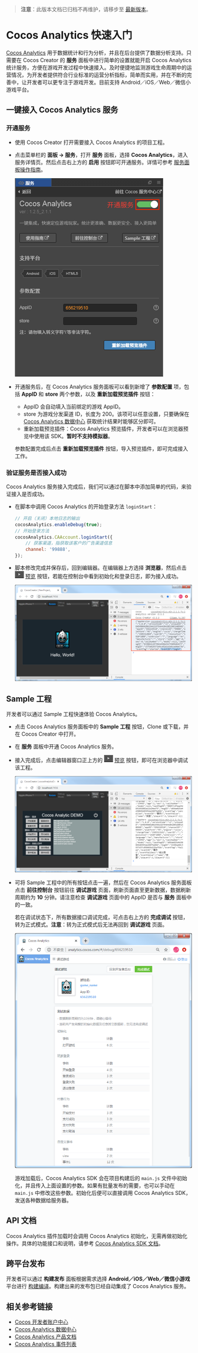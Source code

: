 > **注意**：此版本文档已归档不再维护，请移步至 [最新版本](https://service.cocos.com/document/zh/cocos-analytics.html)。

# Cocos Analytics 快速入门

[Cocos Analytics](https://www.cocos.com/analytics) 用于数据统计和行为分析，并且在后台提供了数据分析支持。只需要在 Cocos Creator 的 **服务** 面板中进行简单的设置就能开启 Cocos Analytics 统计服务，方便在游戏开发过程中快速接入。及时便捷地监测游戏生命周期中的运营情况，为开发者提供符合行业标准的运营分析指标，简单而实用，并在不断的完善中，让开发者可以更专注于游戏开发。目前支持 Android／iOS／Web／微信小游戏平台。

## 一键接入 Cocos Analytics 服务

### 开通服务

- 使用 Cocos Creator 打开需要接入 Cocos Analytics 的项目工程。

- 点击菜单栏的 **面板 -> 服务**，打开 **服务** 面板，选择 **Cocos Analytics**，进入服务详情页。然后点击右上方的 **启用** 按钮即可开通服务。详情可参考 [服务面板操作指南](./user-guide.md)。

    ![](cocos-analytics/analytics-panel.png)

- 开通服务后，在 Cocos Analytics 服务面板可以看到新增了 **参数配置** 项，包括 **AppID** 和 **store** 两个参数，以及 **重新加载预览插件** 按钮：

    - AppID 会自动填入当前绑定的游戏 AppID。
    - store 为游戏分发渠道 ID，长度为 200。该项可以任意设置，只要确保在 [Cocos Analytics 数据中心](http://analytics.cocos.com/) 获取统计结果时能够区分即可。
    - 重新加载预览插件：Cocos Analytics 预览插件，开发者可以在浏览器预览中使用该 SDK。**暂时不支持模拟器**。

    参数配置完成后点击 **重新加载预览插件** 按钮，导入预览插件，即可完成接入工作。

### 验证服务是否接入成功

Cocos Analytics 服务接入完成后，我们可以通过在脚本中添加简单的代码，来验证接入是否成功。

- 在脚本中调用 Cocos Analytics 的开始登录方法 `loginStart`：

    ```js
    // 开启（关闭）本地日志的输出
    cocosAnalytics.enableDebug(true); 
    // 开始登录方法
    cocosAnalytics.CAAccount.loginStart({
        // 获客渠道，指获取该客户的广告渠道信息 
        channel: '99888',
    });
    ```

- 脚本修改完成并保存后，回到编辑器。在编辑器上方选择 **浏览器**，然后点击 ![](./image/preview-button.jpg) [预览](../getting-started/basics/preview-build.md) 按钮，若能在控制台中看到初始化和登录日志，即为接入成功。

    ![](cocos-analytics/analytics-debugging.png)


## Sample 工程

开发者可以通过 Sample 工程快速体验 Cocos Analytics。

- 点击 Cocos Analytics 服务面板中的 **Sample 工程** 按钮，Clone 或下载，并在 Cocos Creator 中打开。

- 在 **服务** 面板中开通 Cocos Analytics 服务。

- 接入完成后，点击编辑器窗口正上方的 ![](./image/preview-button.jpg) [预览](../getting-started/basics/preview-build.md) 按钮，即可在浏览器中调试该工程。

  ![](cocos-analytics/analytics-sample.png)

- 可将 Sample 工程中的所有按钮点击一遍，然后在 Cocos Analytics 服务面板点击 **前往控制台** 按钮前往 **调试游戏** 页面，刷新页面直至更新数据，数据刷新周期约为 **10** 分钟。请注意检查 **调试游戏** 页面中的 AppID 是否与 **服务** 面板中的一致。

  若在调试状态下，所有数据接口调试完成，可点击右上方的 **完成调试** 按钮，转为正式模式。**注意**：转为正式模式后无法再回到 **调试游戏** 页面。

  ![](cocos-analytics/analytics-console.png)

  游戏加载后，Cocos Analytics SDK 会在项目构建后的 `main.js` 文件中初始化，并且传入上面设置的参数。如果有批量发布的需要，也可以手动在 `main.js` 中修改这些参数。初始化后便可以直接调用 Cocos Analytics SDK，发送各种数据给服务器。

## API 文档

Cocos Analytics 插件加载时会调用 Cocos Analytics 初始化，无需再做初始化操作。具体的功能接口和说明，请参考 [Cocos Analytics SDK 文档](https://n-analytics.cocos.com/docs/zh/h5/interface_h5.html)。

## 跨平台发布

开发者可以通过 **构建发布** 面板根据需求选择 **Android／iOS／Web／微信小游戏** 平台进行 [构建编译](../publish/publish-native.md)。构建出来的发布包已经自动集成了 Cocos Analytics 服务。

## 相关参考链接

- [Cocos 开发者账户中心](https://account.cocos.com/)
- [Cocos Analytics 数据中心](http://analytics.cocos.com/)
- [Cocos Analytics 产品文档](https://n-analytics.cocos.com/docs/zh/)
- [Cocos Analytics 事件列表](https://n-analytics.cocos.com/docs/zh/analytics_event.html)
